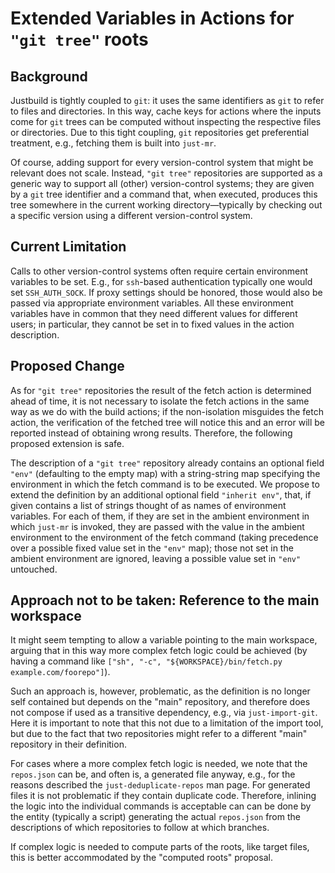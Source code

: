 # Extended Variables in Actions for `"git tree"` roots

## Background

Justbuild is tightly coupled to `git`: it uses the same identifiers
as `git` to refer to files and directories. In this way, cache keys
for actions where the inputs come for `git` trees can be computed
without inspecting the respective files or directories. Due to
this tight coupling, `git` repositories get preferential treatment,
e.g., fetching them is built into `just-mr`.

Of course, adding support for every version-control system that might
be relevant does not scale. Instead, `"git tree"` repositories are
supported as a generic way to support all (other) version-control
systems; they are given by a `git` tree identifier and a command
that, when executed, produces this tree somewhere in the current
working directory&mdash;typically by checking out a specific version
using a different version-control system.

## Current Limitation

Calls to other version-control systems often require certain
environment variables to be set. E.g., for `ssh`-based authentication
typically one would set `SSH_AUTH_SOCK`. If proxy settings should
be honored, those would also be passed via appropriate environment
variables. All these environment variables have in common that
they need different values for different users; in particular, they
cannot be set in to fixed values in the action description.

## Proposed Change

As for `"git tree"` repositories the result of the fetch action is
determined ahead of time, it is not necessary to isolate the fetch
actions in the same way as we do with the build actions; if the
non-isolation misguides the fetch action, the verification of the
fetched tree will notice this and an error will be reported instead
of obtaining wrong results. Therefore, the following proposed
extension is safe.

The description of a `"git tree"` repository already contains
an optional field `"env"` (defaulting to the empty map) with a
string-string map specifying the environment in which the fetch
command is to be executed. We propose to extend the definition by an
additional optional field `"inherit env"`, that, if given contains
a list of strings thought of as names of environment variables.
For each of them, if they are set in the ambient environment in
which `just-mr` is invoked, they are passed with the value in the
ambient environment to the environment of the fetch command (taking
precedence over a possible fixed value set in the `"env"` map);
those not set in the ambient environment are ignored, leaving a
possible value set in `"env"` untouched.

## Approach not to be taken: Reference to the main workspace

It might seem tempting to allow a variable pointing to the
main workspace, arguing that in this way more complex fetch
logic could be achieved (by having a command like `["sh", "-c",
"${WORKSPACE}/bin/fetch.py example.com/foorepo"]`).

Such an approach is, however, problematic, as the definition is
no longer self contained but depends on the "main" repository, and
therefore does not compose if used as a transitive dependency, e.g.,
via `just-import-git`. Here it is important to note that this not
due to a limitation of the import tool, but due to the fact that
two repositories might refer to a different "main" repository in
their definition.

For cases where a more complex fetch logic is needed, we note that
the `repos.json` can be, and often is, a generated file anyway,
e.g., for the reasons described the `just-deduplicate-repos` man
page. For generated files it is not problematic if they contain
duplicate code. Therefore, inlining the logic into the individual
commands is acceptable can can be done by the entity (typically a
script) generating the actual `repos.json` from the descriptions
of which repositories to follow at which branches.

If complex logic is needed to compute parts of the roots, like target
files, this is better accommodated by the "computed roots" proposal.
